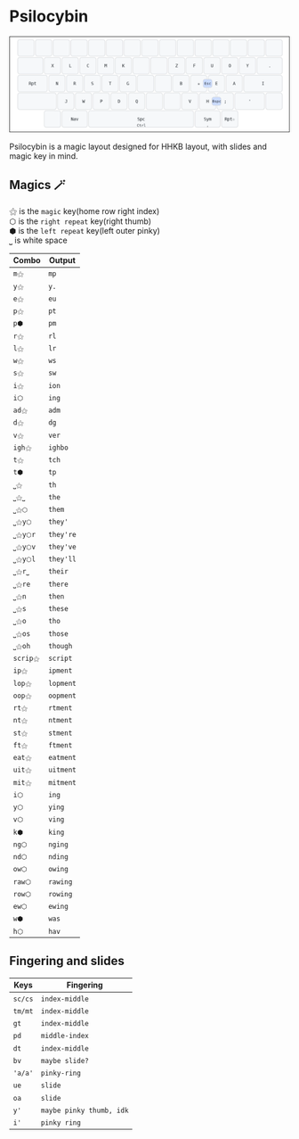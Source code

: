 # Psilocybin
![Psilocybin layout](baselayout.png)

Psilocybin is a magic layout designed for HHKB layout, with slides and magic key in mind.

## Magics 🪄
⚝ is the `magic` key(home row right index)\
⬡ is the `right repeat` key(right thumb)\
⬢ is the `left repeat` key(left outer pinky)\
⎵ is white space

| Combo    | Output      |
| ------   | --------    |
| `m⚝`     | `mp`        |
| `y⚝`     | `y.`        |
| `e⚝`     | `eu`        |
| `p⚝`     | `pt`        |
| `p⬢`     | `pm`        |
| `r⚝`     | `rl`        |
| `l⚝`     | `lr`        |
| `w⚝`     | `ws`        |
| `s⚝`     | `sw`        |
| `i⚝`     | `ion`       |
| `i⬡`     | `ing`       |
| `ad⚝`    | `adm`       |
| `d⚝`     | `dg`        |
| `v⚝`     | `ver`       |
| `igh⚝`   | `ighbo`     |
| `t⚝`     | `tch`       |
| `t⬢`     | `tp`        |
| `⎵⚝`     | `th`        |
| `⎵⚝⎵`    | `the`       |
| `⎵⚝⬡`    | `them`      |
| `⎵⚝y⬡`   | `they'`     |
| `⎵⚝y⬡r`  | `they're`   |
| `⎵⚝y⬡v`  | `they've`   |
| `⎵⚝y⬡l`  | `they'll`   |
| `⎵⚝r⎵`   | `their`     |
| `⎵⚝re`   | `there`     |
| `⎵⚝n`    | `then`      |
| `⎵⚝s`    | `these`     |
| `⎵⚝o`    | `tho`       |
| `⎵⚝os`   | `those`     |
| `⎵⚝oh`   | `though`    |
| `scrip⚝` | `script`    |
| `ip⚝`    | `ipment`    |
| `lop⚝`   | `lopment`   |
| `oop⚝`   | `oopment`   |
| `rt⚝`    | `rtment`    |
| `nt⚝`    | `ntment`    |
| `st⚝`    | `stment`    |
| `ft⚝`    | `ftment`    |
| `eat⚝`   | `eatment`   |
| `uit⚝`   | `uitment`   |
| `mit⚝`   | `mitment`   |
| `i⬡`     | `ing`       |
| `y⬡`     | `ying`      |
| `v⬡ `    | `ving`      |
| `k⬢ `    | `king`      |
| `ng⬡`    | `nging`     |
| `nd⬡`    | `nding`     |
| `ow⬡`    | `owing`     |
| `raw⬡`   | `rawing`    |
| `row⬡`   | `rowing`    |
| `ew⬡ `   | `ewing`     |
| `w⬢`     | `was`       |
| `h⬡`     | `hav`       |


## Fingering and slides

| Keys     | Fingering                |
| ------   | --------                 |
| `sc/cs`  | `index-middle`           |
| `tm/mt`  | `index-middle`           |
| `gt`     | `index-middle`           |
| `pd`     | `middle-index`           |
| `dt`     | `index-middle`           |
| `bv`     | `maybe slide?`           |
| `'a/a'`  | `pinky-ring`             |
| `ue`     | `slide`                  |
| `oa`     | `slide`                  |
| `y'`     | `maybe pinky thumb, idk` |
| `i'`     | `pinky ring`             |

